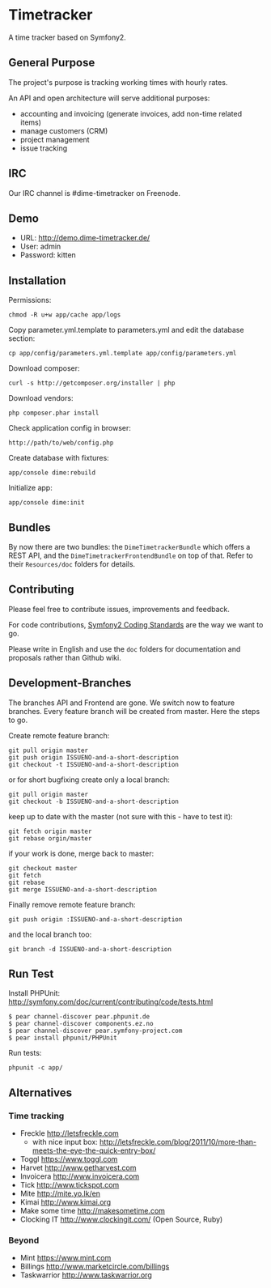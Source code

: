 # Timetracker

A time tracker based on Symfony2.

## General Purpose

The project's purpose is tracking working times with hourly rates.

An API and open architecture will serve additional purposes:

  * accounting and invoicing (generate invoices, add non-time related items)
  * manage customers (CRM)
  * project management
  * issue tracking

## IRC

Our IRC channel is #dime-timetracker on Freenode.

## Demo

  * URL: <http://demo.dime-timetracker.de/>
  * User: admin
  * Password: kitten

## Installation

Permissions:

    chmod -R u+w app/cache app/logs

Copy parameter.yml.template to parameters.yml and edit the database section:

    cp app/config/parameters.yml.template app/config/parameters.yml

Download composer:

    curl -s http://getcomposer.org/installer | php

Download vendors:

    php composer.phar install

Check application config in browser:

    http://path/to/web/config.php

Create database with fixtures:

    app/console dime:rebuild

Initialize app:

    app/console dime:init

## Bundles

By now there are two bundles: the `DimeTimetrackerBundle` which offers a REST API, and the `DimeTimetrackerFrontendBundle` on top of that. Refer to their `Resources/doc` folders for details.

## Contributing

Please feel free to contribute issues, improvements and feedback.

For code contributions, [Symfony2 Coding Standards] are the way we want to go.

Please write in English and use the `doc` folders for documentation and proposals rather than Github wiki.

[Symfony2 Coding Standards]: http://symfony.com/doc/master/contributing/code/standards.html

## Development-Branches

The branches API and Frontend are gone. We switch now to feature branches. Every feature branch will be created from master. Here the steps to go.

Create remote feature branch:

    git pull origin master
    git push origin ISSUENO-and-a-short-description
    git checkout -t ISSUENO-and-a-short-description

or for short bugfixing create only a local branch:

    git pull origin master
    git checkout -b ISSUENO-and-a-short-description
    
keep up to date with the master (not sure with this - have to test it):

    git fetch origin master
    git rebase orgin/master
    
if your work is done, merge back to master:

    git checkout master
    git fetch
    git rebase
    git merge ISSUENO-and-a-short-description

Finally remove remote feature branch:

    git push origin :ISSUENO-and-a-short-description
    
and the local branch too:

    git branch -d ISSUENO-and-a-short-description    
    
## Run Test

Install PHPUnit: http://symfony.com/doc/current/contributing/code/tests.html

    $ pear channel-discover pear.phpunit.de
    $ pear channel-discover components.ez.no
    $ pear channel-discover pear.symfony-project.com
    $ pear install phpunit/PHPUnit

Run tests:

    phpunit -c app/

## Alternatives

### Time tracking

* Freckle <http://letsfreckle.com>
    * with nice input box: <http://letsfreckle.com/blog/2011/10/more-than-meets-the-eye-the-quick-entry-box/>
* Toggl <https://www.toggl.com>
* Harvet <http://www.getharvest.com>
* Invoicera <http://www.invoicera.com>
* Tick <http://www.tickspot.com>
* Mite <http://mite.yo.lk/en>
* Kimai <http://www.kimai.org>
* Make some time <http://makesometime.com>
* Clocking IT <http://www.clockingit.com/> (Open Source, Ruby)

### Beyond

* Mint <https://www.mint.com>
* Billings <http://www.marketcircle.com/billings>
* Taskwarrior <http://www.taskwarrior.org>
